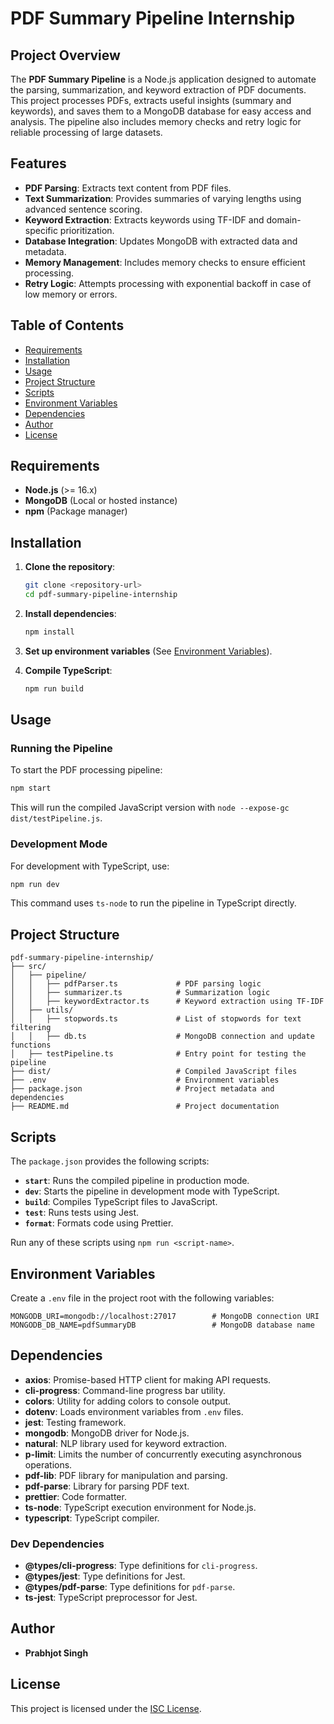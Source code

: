 # PDF Summary Pipeline Internship

## Project Overview

The **PDF Summary Pipeline** is a Node.js application designed to automate the parsing, summarization, and keyword extraction of PDF documents. This project processes PDFs, extracts useful insights (summary and keywords), and saves them to a MongoDB database for easy access and analysis. The pipeline also includes memory checks and retry logic for reliable processing of large datasets.

## Features

-   **PDF Parsing**: Extracts text content from PDF files.
-   **Text Summarization**: Provides summaries of varying lengths using advanced sentence scoring.
-   **Keyword Extraction**: Extracts keywords using TF-IDF and domain-specific prioritization.
-   **Database Integration**: Updates MongoDB with extracted data and metadata.
-   **Memory Management**: Includes memory checks to ensure efficient processing.
-   **Retry Logic**: Attempts processing with exponential backoff in case of low memory or errors.

## Table of Contents

-   [Requirements](#requirements)
-   [Installation](#installation)
-   [Usage](#usage)
-   [Project Structure](#project-structure)
-   [Scripts](#scripts)
-   [Environment Variables](#environment-variables)
-   [Dependencies](#dependencies)
-   [Author](#author)
-   [License](#license)

## Requirements

-   **Node.js** (>= 16.x)
-   **MongoDB** (Local or hosted instance)
-   **npm** (Package manager)

## Installation

1. **Clone the repository**:

    ```bash
    git clone <repository-url>
    cd pdf-summary-pipeline-internship
    ```

2. **Install dependencies**:

    ```bash
    npm install
    ```

3. **Set up environment variables** (See [Environment Variables](#environment-variables)).

4. **Compile TypeScript**:

    ```bash
    npm run build
    ```

## Usage

### Running the Pipeline

To start the PDF processing pipeline:

```bash
npm start
```

This will run the compiled JavaScript version with `node --expose-gc dist/testPipeline.js`.

### Development Mode

For development with TypeScript, use:

```bash
npm run dev
```

This command uses `ts-node` to run the pipeline in TypeScript directly.

## Project Structure

```plaintext
pdf-summary-pipeline-internship/
├── src/
│   ├── pipeline/
│   │   ├── pdfParser.ts             # PDF parsing logic
│   │   ├── summarizer.ts            # Summarization logic
│   │   ├── keywordExtractor.ts      # Keyword extraction using TF-IDF
│   ├── utils/
│   │   ├── stopwords.ts             # List of stopwords for text filtering
│   │   ├── db.ts                    # MongoDB connection and update functions
│   ├── testPipeline.ts              # Entry point for testing the pipeline
├── dist/                            # Compiled JavaScript files
├── .env                             # Environment variables
├── package.json                     # Project metadata and dependencies
├── README.md                        # Project documentation
```

## Scripts

The `package.json` provides the following scripts:

-   **`start`**: Runs the compiled pipeline in production mode.
-   **`dev`**: Starts the pipeline in development mode with TypeScript.
-   **`build`**: Compiles TypeScript files to JavaScript.
-   **`test`**: Runs tests using Jest.
-   **`format`**: Formats code using Prettier.

Run any of these scripts using `npm run <script-name>`.

## Environment Variables

Create a `.env` file in the project root with the following variables:

```plaintext
MONGODB_URI=mongodb://localhost:27017        # MongoDB connection URI
MONGODB_DB_NAME=pdfSummaryDB                 # MongoDB database name
```

## Dependencies

-   **axios**: Promise-based HTTP client for making API requests.
-   **cli-progress**: Command-line progress bar utility.
-   **colors**: Utility for adding colors to console output.
-   **dotenv**: Loads environment variables from `.env` files.
-   **jest**: Testing framework.
-   **mongodb**: MongoDB driver for Node.js.
-   **natural**: NLP library used for keyword extraction.
-   **p-limit**: Limits the number of concurrently executing asynchronous operations.
-   **pdf-lib**: PDF library for manipulation and parsing.
-   **pdf-parse**: Library for parsing PDF text.
-   **prettier**: Code formatter.
-   **ts-node**: TypeScript execution environment for Node.js.
-   **typescript**: TypeScript compiler.

### Dev Dependencies

-   **@types/cli-progress**: Type definitions for `cli-progress`.
-   **@types/jest**: Type definitions for Jest.
-   **@types/pdf-parse**: Type definitions for `pdf-parse`.
-   **ts-jest**: TypeScript preprocessor for Jest.

## Author

-   **Prabhjot Singh**

## License

This project is licensed under the [ISC License](https://opensource.org/licenses/ISC).
